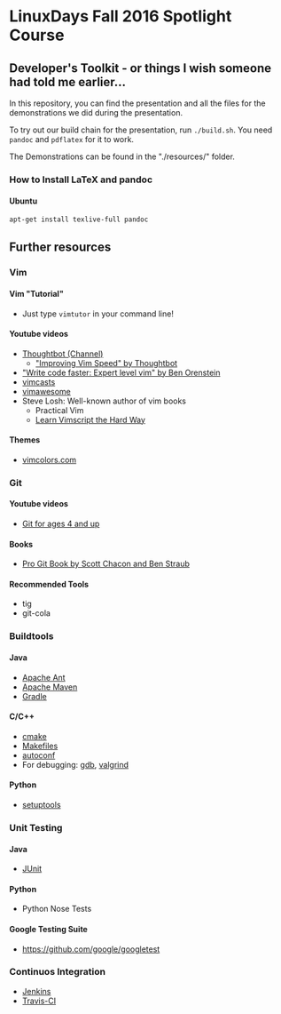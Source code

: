 # LinuxDays Fall 2016 Spotlight Course
## Developer's Toolkit - or things I wish someone had told me earlier...

In this repository, you can find the presentation and all the files for the demonstrations we did during the presentation.

To try out our build chain for the presentation, run `./build.sh`. You need `pandoc` and `pdflatex` for it to work. 

The Demonstrations can be found in the "./resources/" folder. 

### How to Install LaTeX and pandoc

#### Ubuntu

~~~sh
apt-get install texlive-full pandoc
~~~

## Further resources

### Vim

#### Vim "Tutorial"

- Just type `vimtutor` in your command line!

#### Youtube videos

- [Thoughtbot (Channel)](https://www.youtube.com/user/ThoughtbotVideo)
    - ["Improving Vim Speed" by Thoughtbot](https://www.youtube.com/watch?v=OnUiHLYZgaA)
- ["Write code faster: Expert level vim" by Ben Orenstein](https://www.youtube.com/watch?v=SkdrYWhh-8s)
- [vimcasts](http://vimcasts.org/)
- [vimawesome](http://vimawesome.com/)
- Steve Losh: Well-known author of vim books
    - Practical Vim
    - [Learn Vimscript the Hard Way](http://learnvimscriptthehardway.stevelosh.com/)

#### Themes

- [vimcolors.com](http://vimcolors.com/)

### Git

#### Youtube videos

- [Git for ages 4 and up](https://www.youtube.com/watch?v=1ffBJ4sVUb4)

#### Books

- [Pro Git Book by Scott Chacon and Ben Straub](https://git-scm.com/book/en/v2)

#### Recommended Tools

- tig
- git-cola

### Buildtools

#### Java

- [Apache Ant](https://ant.apache.org/)
- [Apache Maven](https://maven.apache.org/)
- [Gradle](https://gradle.org/)

#### C/C++

- [cmake](https://cmake.org/)
- [Makefiles](https://en.wikipedia.org/wiki/Makefile)
- [autoconf](https://www.gnu.org/software/autoconf/manual/autoconf.html)
- For debugging: [gdb](https://www.gnu.org/software/gdb/), [valgrind](http://valgrind.org/)

#### Python

- [setuptools](https://setuptools.readthedocs.io/en/latest/)

### Unit Testing

#### Java

- [JUnit](http://junit.org/junit4/)

#### Python

- Python Nose Tests


#### Google Testing Suite

- https://github.com/google/googletest

### Continuos Integration

- [Jenkins](https://jenkins.io/index.html)
- [Travis-CI](https://travis-ci.org/)
